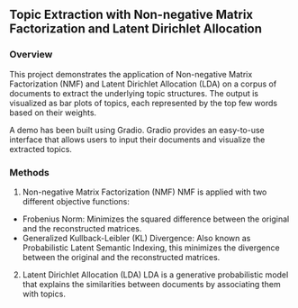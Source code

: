 ## Topic Extraction with Non-negative Matrix Factorization and Latent Dirichlet Allocation

### Overview
This project demonstrates the application of Non-negative Matrix Factorization (NMF) and Latent Dirichlet Allocation (LDA) on a corpus of documents to extract the underlying topic structures. The output is visualized as bar plots of topics, each represented by the top few words based on their weights.

A demo has been built using Gradio. Gradio provides an easy-to-use interface that allows users to input their documents and visualize the extracted topics.



### Methods
1. Non-negative Matrix Factorization (NMF)
NMF is applied with two different objective functions:
* Frobenius Norm: Minimizes the squared difference between the original and the reconstructed matrices.
* Generalized Kullback-Leibler (KL) Divergence: Also known as Probabilistic Latent Semantic Indexing, this minimizes the divergence between the original and the reconstructed matrices.

2. Latent Dirichlet Allocation (LDA)
LDA is a generative probabilistic model that explains the similarities between documents by associating them with topics.

